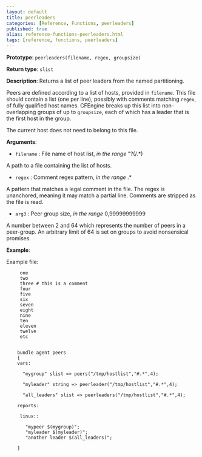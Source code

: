 ```yaml
---
layout: default
title: peerleaders
categories: [Reference, Functions, peerleaders]
published: true
alias: reference-functions-peerleaders.html
tags: [reference, functions, peerleaders]
---
```


**Prototype**: `peerleaders(filename, regex, groupsize)`

**Return type**: `slist`

**Description**: Returns a list of peer leaders from the named partitioning.

Peers are defined according to a list of hosts, provided in `filename`. This 
file should contain a list (one per line), possibly with comments matching 
`regex`, of fully qualified host names. CFEngine breaks up this list into 
non-overlapping groups of up to `groupsize`, each of which has a leader that 
is the first host in the group.

The current host does not need to belong to this file.

**Arguments**:

* `filename` : File name of host list, *in the range* "?(/.\*)

A path to a file containing the list of hosts.

* `regex` : Comment regex pattern, *in the range* .\*

A pattern that matches a legal comment in the file. The regex is unanchored, 
meaning it may match a partial line. Comments are stripped as the file is 
read.

* `arg3` : Peer group size, *in the range* 0,99999999999   

A number between 2 and 64 which represents the number of peers in a 
peer-group. An arbitrary limit of 64 is set on groups to avoid nonsensical 
promises.

**Example**:

Example file:

```cf3
     one
     two
     three # this is a comment
     four
     five
     six
     seven
     eight
     nine
     ten
     eleven
     twelve
     etc
     
```

```cf3
    bundle agent peers
    {
    vars:

      "mygroup" slist => peers("/tmp/hostlist","#.*",4);

      "myleader" string => peerleader("/tmp/hostlist","#.*",4);

      "all_leaders" slist => peerleaders("/tmp/hostlist","#.*",4);

    reports:

     linux::

       "mypeer $(mygroup)";
       "myleader $(myleader)";
       "another leader $(all_leaders)";

    }
```
